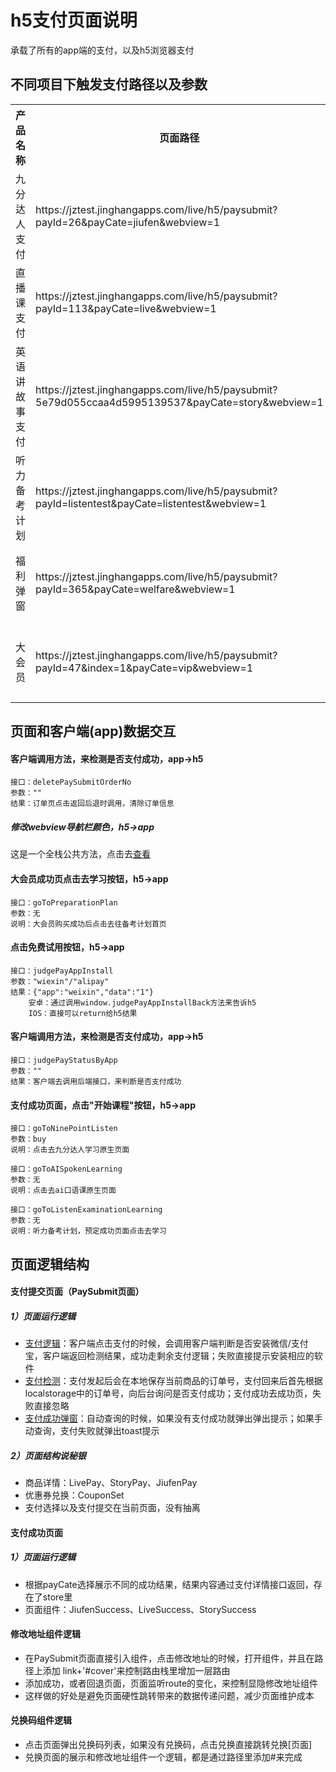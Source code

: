 <!-- 模块大标题 -->
# h5支付页面说明
<!-- 模块说明 -->
承载了所有的app端的支付，以及h5浏览器支付

<!--项目功能模块说明-->
## 不同项目下触发支付路径以及参数
<table>
    <tr>
        <th>产品名称</th>
        <th>页面路径</th>
        <th>传参说明</th>
    </tr>
    <tr>
        <td rowspan='2'>九分达人支付</td>
        <td rowspan='2'>https://jztest.jinghangapps.com/live/h5/paysubmit?payId=26&payCate=jiufen&webview=1</td>
        <td>payId：可以不准，但是必须有</td>
    </tr>
    <tr>
        <td>payCate：jiufen</td>
    </tr>
    <tr>
        <td rowspan='2'>直播课支付</td>
        <td rowspan='2'>https://jztest.jinghangapps.com/live/h5/paysubmit?payId=113&payCate=live&webview=1</td>
        <td>payId：直播课ID</td>
    </tr>
    <tr>
        <td>payCate：live</td>
    </tr>
    <tr>
        <td rowspan='2'>英语讲故事支付</td>
        <td rowspan='2'>https://jztest.jinghangapps.com/live/h5/paysubmit?5e79d055ccaa4d5995139537&payCate=story&webview=1</td>
        <td>payId：故事课程ID</td>
    </tr>
    <tr>
        <td>payCate：story</td>
    </tr>
    <tr>
        <td rowspan='2'>听力备考计划</td>
        <td rowspan='2'>https://jztest.jinghangapps.com/live/h5/paysubmit?payId=listentest&payCate=listentest&webview=1</td>
        <td>payId：listentest(写死)</td>
    </tr>
    <tr>
        <td>payCate：listentest</td>
    </tr>
    <tr>
        <td rowspan='2'>福利弹窗</td>
        <td rowspan='2'>https://jztest.jinghangapps.com/live/h5/paysubmit?payId=365&payCate=welfare&webview=1</td>
        <td>payId：福利弹窗goodsid</td>
    </tr>
    <tr>
        <td>payCate：welfare</td>
    </tr>
    <tr>
        <td rowspan='2'>大会员</td>
        <td rowspan='2'>https://jztest.jinghangapps.com/live/h5/paysubmit?payId=47&index=1&payCate=vip&webview=1</td>
        <td>payId：大会员列表中的id</td>
    </tr>
    <tr>
        <td>payCate：vip(写死)</td>
    </tr>
</table>

<!-- 页面bridge交互说明 -->
## 页面和客户端(app)数据交互
#### 客户端调用方法，来检测是否支付成功，app→h5
```
接口：deletePaySubmitOrderNo
参数：""
结果：订单页点击返回后退时调用，清除订单信息
```
##### 修改webview导航栏颜色，h5→app
这是一个全栈公共方法，点击去[查看](../utils/bridge.md)
#### 大会员成功页点击去学习按钮，h5→app
```
接口：goToPreparationPlan
参数：无
说明：大会员购买成功后点击去往备考计划首页
```
#### 点击免费试用按钮，h5→app
```
接口：judgePayAppInstall
参数："wiexin"/"alipay"
结果：{"app":"weixin","data":"1"}
    安卓：通过调用window.judgePayAppInstallBack方法来告诉h5
    IOS：直接可以return给h5结果
```
#### 客户端调用方法，来检测是否支付成功，app→h5
```
接口：judgePayStatusByApp
参数：""
结果：客户端去调用后端接口，来判断是否支付成功
```
<!-- 页面bridge交互说明 -->
#### 支付成功页面，点击"开始课程"按钮，h5→app
```
接口：goToNinePointListen
参数：buy
说明：点击去九分达人学习原生页面
```
```
接口：goToAISpokenLearning
参数：无
说明：点击去ai口语课原生页面
```
```
接口：goToListenExaminationLearning
参数：无
说明：听力备考计划，预定成功页面点击去学习
```


<!-- 逻辑结构 -->
## 页面逻辑结构
<!-- 单个页面说明 -->
#### 支付提交页面（PaySubmit页面）
##### 1）页面运行逻辑
- [支付逻辑]()：客户端点击支付的时候，会调用客户端判断是否安装微信/支付宝，客户端返回检测结果，成功走剩余支付逻辑；失败直接提示安装相应的软件
- [支付检测]()：支付发起后会在本地保存当前商品的订单号，支付回来后首先根据localstorage中的订单号，向后台询问是否支付成功；支付成功去成功页，失败直接忽略
- [支付成功弹窗]()：自动查询的时候，如果没有支付成功就弹出弹出提示；如果手动查询，支付失败就弹出toast提示
##### 2）页面结构说秘银
- 商品详情：LivePay、StoryPay、JiufenPay
- 优惠券兑换：CouponSet
- 支付选择以及支付提交在当前页面，没有抽离

<!-- 单个页面说明 -->
#### 支付成功页面
##### 1）页面运行逻辑
- 根据payCate选择展示不同的成功结果，结果内容通过支付详情接口返回，存在了store里
- 页面组件：JiufenSuccess、LiveSuccess、StorySuccess

#### 修改地址组件逻辑
- 在PaySubmit页面直接引入组件，点击修改地址的时候，打开组件，并且在路径上添加  link+'#cover'来控制路由栈里增加一层路由
- 添加成功，或者回退页面，页面监听route的变化，来控制显隐修改地址组件
- 这样做的好处是避免页面硬性跳转带来的数据传递问题，减少页面维护成本

#### 兑换码组件逻辑
- 点击页面弹出兑换码列表，如果没有兑换码，点击兑换直接跳转兑换[页面]
- 兑换页面的展示和修改地址组件一个逻辑，都是通过路径里添加#来完成
